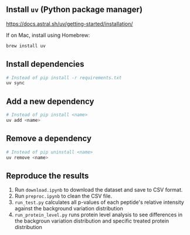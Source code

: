 ## Install `uv` (Python package manager)
https://docs.astral.sh/uv/getting-started/installation/

If on Mac, install using Homebrew:
```sh
brew install uv
```

## Install dependencies
```sh
# Instead of pip install -r requirements.txt
uv sync
```

## Add a new dependency
```sh
# Instead of pip install <name>
uv add <name>
```

## Remove a dependency
```sh
# Instead of pip uninstall <name>
uv remove <name>
```

## Reproduce the results
1. Run `download.ipynb` to download the dataset and save to CSV format.
2. Run `preproc.ipynb` to clean the CSV file.
3. `run_test.py` calculates all p-values of each peptide's relative intensity against the background variation distribution
4. `run_protein_level.py` runs protein level analysis to see differences in the backgroun variation distribution and specific treated protein distribution

